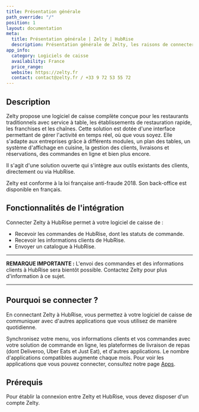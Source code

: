 ```yaml
---
title: Présentation générale
path_override: "/"
position: 1
layout: documentation
meta:
  title: Présentation générale | Zelty | HubRise
  description: Présentation générale de Zelty, les raisons de connecter votre caisse à HubRise et les fonctionnalités de l'intégration avec HubRise.
app_info:
  category: Logiciels de caisse
  availability: France
  price_range:
  website: https://zelty.fr
  contact: contact@zelty.fr / +33 9 72 53 55 72
---
```


## Description

Zelty propose une logiciel de caisse complète conçue pour les restaurants traditionnels avec service à table, les établissements de restauration rapide, les franchises et les chaînes. Cette solution est dotée d'une interface permettant de gérer l'activité en temps réel, où que vous soyez. Elle s'adapte aux entreprises grâce à différents modules, un plan des tables, un système d'affichage en cuisine, la gestion des clients, livraisons et réservations, des commandes en ligne et bien plus encore.

Il s'agit d'une solution ouverte qui s'intègre aux outils existants des clients, directement ou via HubRise.

Zelty est conforme à la loi française anti-fraude 2018. Son back-office est disponible en français.

## Fonctionnalités de l'intégration

Connecter Zelty à HubRise permet à votre logiciel de caisse de :

- Recevoir les commandes de HubRise, dont les statuts de commande.
- Recevoir les informations clients de HubRise.
- Envoyer un catalogue à HubRise.

---

**REMARQUE IMPORTANTE :** L'envoi des commandes et des informations clients à HubRise sera bientôt possible. Contactez Zelty pour plus d'information à ce sujet.

---

## Pourquoi se connecter ?

En connectant Zelty à HubRise, vous permettez à votre logiciel de caisse de communiquer avec d'autres applications que vous utilisez de manière quotidienne.

Synchronisez votre menu, vos informations clients et vos commandes avec votre solution de commande en ligne, les plateformes de livraison de repas (dont Deliveroo, Uber Eats et Just Eat), et d'autres applications. Le nombre d'applications compatibles augmente chaque mois. Pour voir les applications que vous pouvez connecter, consultez notre page [Apps](/apps).

## Prérequis

Pour établir la connexion entre Zelty et HubRise, vous devez disposer d'un compte Zelty.

